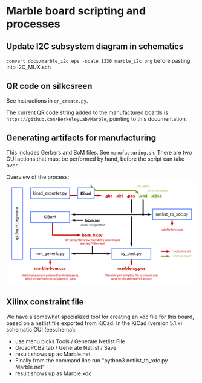 # Marble board scripting and processes

## Update I2C subsystem diagram in schematics

`convert docs/marble_i2c.eps -scale 1330 marble_i2c.png`
before pasting into I2C_MUX.sch

## QR code on silkcsreen

See instructions in `qr_create.py`.

The current [QR code](https://en.wikipedia.org/wiki/QR_code) string added
to the manufactured boards is
`https://github.com/BerkeleyLab/Marble`, pointing to this documentation.

## Generating artifacts for manufacturing

This includes Gerbers and BoM files.  See `manufacturing.sh`.
There are two GUI actions that must be performed by hand, before the script can take over.

Overview of the process:
![process](../docs/manufacturing_scripts.png)

## Xilinx constraint file

We have a somewhat specialized tool for creating an xdc file for this board,
based on a netlist file exported from KiCad.
In the KiCad (version 5.1.x) schematic GUI (eeschema):

* use menu picks Tools / Generate Netlist File
* OrcadPCB2 tab / Generate Netlist / Save
* result shows up as Marble.net
* Finally from the command line run "python3 netlist_to_xdc.py Marble.net"
* result shows up as Marble.xdc
